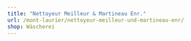 ```yaml
---
title: "Nettoyeur Meilleur & Martineau Enr."
url: /mont-laurier/nettoyeur-meilleur-und-martineau-enr/
shop: Wäscherei
---
```

